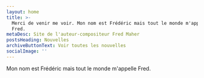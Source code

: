 ```yaml
---
layout: home
title: >-
  Merci de venir me voir. Mon nom est Frédéric mais tout le monde m'appelle
  Fred.
metaDesc: Site de l'auteur-compositeur Fred Maher
postsHeading: Nouvelles
archiveButtonText: Voir toutes les nouvelles
socialImage: ''
---
```

Mon nom est Frédéric mais tout le monde m'appelle Fred.
